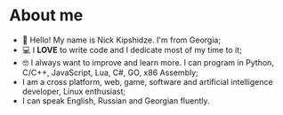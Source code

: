 # About me

* 👋 Hello! My name is Nick Kipshidze. I'm from Georgia;
* 💻 I **LOVE** to write code and I dedicate most of my time to it;
* 🤓 I always want to improve and learn more. I can program in Python, C/C++, JavaScript, Lua, C#, GO, x86 Assembly;
* I am a cross platform, web, game, software and artificial intelligence developer, Linux enthusiast;
* I can speak English, Russian and Georgian fluently.
